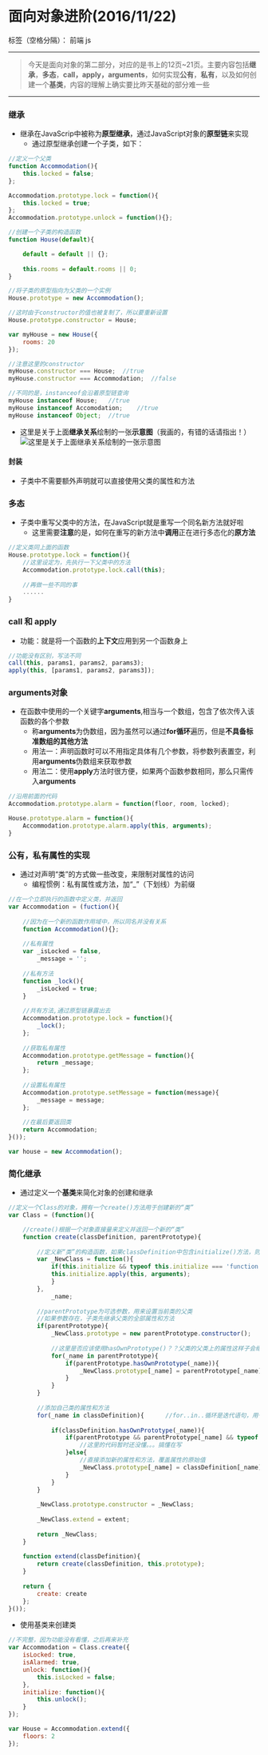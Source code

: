 ﻿# 面向对象进阶(2016/11/22)

标签（空格分隔）： 前端 js

---

> 今天是面向对象的第二部分，对应的是书上的12页~21页。主要内容包括**继承**，**多态**，**call，apply，arguments**，如何实现**公有**，**私有**，以及如何创建一个**基类**，内容的理解上确实要比昨天基础的部分难一些

---

### **继承**
- 继承在JavaScrip中被称为**原型继承**，通过JavaScript对象的**原型链**来实现
    - 通过原型继承创建一个子类，如下：
```javascript
//定义一个父类
function Accommodation(){
    this.locked = false;
};

Accommodation.prototype.lock = function(){
    this.locked = true;
};
Accommodation.prototype.unlock = function(){};

//创建一个子类的构造函数
function House(default){

    default = default || {};
    
    this.rooms = default.rooms || 0;
}

//将子类的原型指向为父类的一个实例
House.prototype = new Accommodation();

//这时由于constructor的值也被复制了，所以要重新设置
House.prototype.constructor = House;

var myHouse = new House({
    rooms: 20
});

//注意这里的constructor
myHouse.constructor === House;  //true
myHouse.constructor === Accommodation;  //false

//不同的是，instanceof会沿着原型链查询
myHouse instanceof House;   //true
myHouse instanceof Accomodation;    //true
myHouse instanceof Object;  //true
```
- 这里是关于上面**继承关系**绘制的一张**示意图**（我画的，有错的话请指出！）![这里是关于上面继承关系绘制的一张示意图][1]

#### **封装**
- 子类中不需要额外声明就可以直接使用父类的属性和方法

### **多态**
- 子类中重写父类中的方法，在JavaScript就是重写一个同名新方法就好啦
    - 这里需要**注意**的是，如何在重写的新方法中**调用**正在进行多态化的**原方法**
```javascript
//定义类同上面的函数
House.prototype.lock = function(){
    //这里设定为，先执行一下父类中的方法
    Accommodation.prototype.lock.call(this);
    
    //再做一些不同的事
    ......
}
```

### **call 和 apply**
- 功能：就是将一个函数的**上下文**应用到另一个函数身上
```javascript
//功能没有区别，写法不同
call(this, params1, params2, params3);
apply(this, [params1, params2, params3]);
```

### **arguments对象**
- 在函数中使用的一个关键字**arguments**,相当与一个数组，包含了依次传入该函数的各个参数
    - 称**arguments**为伪数组，因为虽然可以通过**for循环**遍历，但是**不具备标准数组的其他方法**
    - 用法一：声明函数时可以不用指定具体有几个参数，将参数列表置空，利用**arguments**伪数组来获取参数
    - 用法二：使用**apply**方法时很方便，如果两个函数参数相同，那么只需传入**arguments**
```javascript
//沿用前面的代码
Accommodation.prototype.alarm = function(floor, room, locked);

House.prototype.alarm = function(){
    Accommodation.prototype.alarm.apply(this, arguments); 
}
```

### **公有，私有属性的实现**
- 通过对声明“类”的方式做一些改变，来限制对属性的访问
    - 编程惯例：私有属性或方法，加“_”（下划线）为前缀
```javascript
//在一个立即执行的函数中定义类，并返回
var Accommodation = (fuction(){
    
    //因为在一个新的函数作用域中，所以同名并没有关系
    function Accommodation(){};
    
    //私有属性
    var _isLocked = false,
        _message = '';
    
    //私有方法
    function _lock(){
        _isLocked = true;
    }
    
    //共有方法,通过原型链暴露出去
    Accommodation.prototype.lock = function(){
        _lock();
    };
    
    //获取私有属性
    Accommodation.prototype.getMessage = function(){
        return _message;
    };
    
    //设置私有属性
    Accommodation.prototype.setMessage = function(message){
        _message = message;
    };
    
    //在最后要返回类
    return Accommodation;
}());

var house = new Accommodation();
```

### **简化继承**
- 通过定义一个**基类**来简化对象的创建和继承
```javascript
//定义一个Class的对象，拥有一个create()方法用于创建新的“类”
var Class = (function(){

    //create()根据一个对象直接量来定义并返回一个新的“类”
    function create(classDefinition, parentPrototype){
        
        //定义新“类”的构造函数，如果classDefinition中包含initialize()方法，则使用该方法做构造函数
        var _NewClass = function(){
            if(this.initialize && typeof this.initialize === 'function'){
            this.initialize.apply(this, arguments);
            }
        },
            _name;
            
        //parentPrototype为可选参数，用来设置当前类的父类
        //如果参数存在，子类先继承父类的全部属性和方法
        if(parentPrototype){
            _NewClass.prototype = new parentPrototype.constructor();
            
            //这里是否应该使用hasOwnPrototype()？？父类的父类上的属性这样子会继承到吗？？？
            for(_name in parentPrototype){
                if(parentPrototype.hasOwnPrototype(_name)){
                    _NewClass.prototype[_name] = parentPrototype[_name];
                }
            }
        }
        
        //添加自己类的属性和方法
        for(_name in classDefinition){      //for..in..循环是迭代语句，用于枚举对象的属性，所以_name是classDefinition中的每一项属性值
        
            if(classDefinition.hasOwnPrototype(_name)){
                if(parentPrototype && parentPrototype[_name] && typeof parentPrototype[_name]) === 'function'){
                    //这里的代码暂时还没懂。。。搞懂在写
                }else{
                    //直接添加新的属性和方法，覆盖属性的原始值
                    _NewClass.prototype[_name] = classDefinition[_name];
                } 
            }
        }
        
        _NewClass.prototype.constructor = _NewClass;
        
        _NewClass.extend = extent;
        
        return _NewClass;
    }
    
    function extend(classDefinition){
        return create(classDefinition, this.prototype);
    }
    
    return {
        create: create  
    };
}());
```
- 使用基类来创建类
```javascript
//不完整，因为功能没有看懂，之后再来补充
var Accommodation = Class.create({
    isLocked: true,
    isAlarmed: true,
    unlock: function(){
        this.isLocked = false;
    },
    initialize: function(){
        this.unlock();
    }
});

var House = Accommodation.extend({
    floors: 2
});
```



[1]: https://raw.githubusercontent.com/rayshuai/Pro-JavaScript-Development-Reading/master/images/2/extend.png
